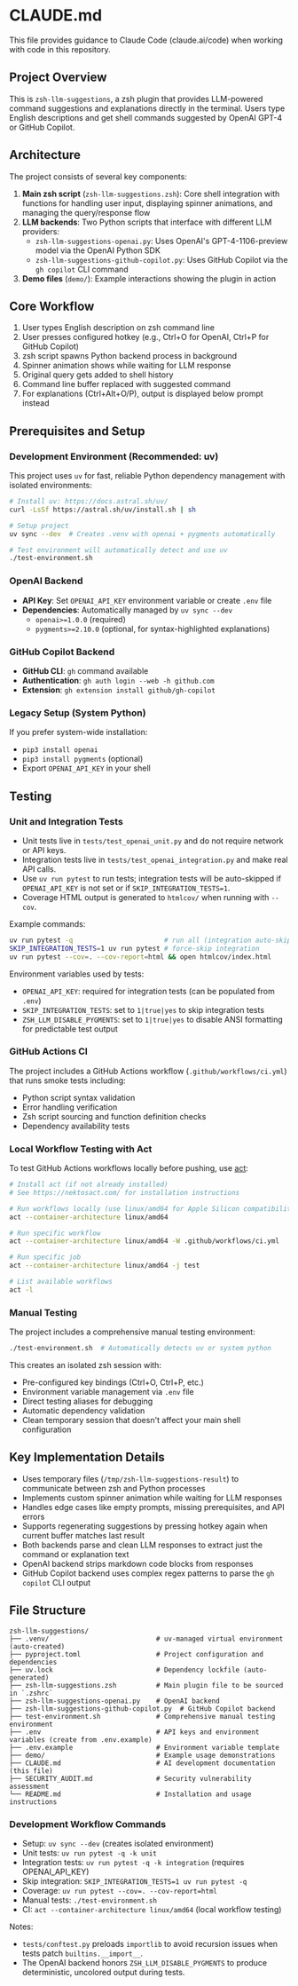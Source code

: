 # CLAUDE.md

This file provides guidance to Claude Code (claude.ai/code) when working with code in this repository.

## Project Overview

This is `zsh-llm-suggestions`, a zsh plugin that provides LLM-powered command suggestions and explanations directly in the terminal. Users type English descriptions and get shell commands suggested by OpenAI GPT-4 or GitHub Copilot.

## Architecture

The project consists of several key components:

1. **Main zsh script** (`zsh-llm-suggestions.zsh`): Core shell integration with functions for handling user input, displaying spinner animations, and managing the query/response flow
2. **LLM backends**: Two Python scripts that interface with different LLM providers:
   - `zsh-llm-suggestions-openai.py`: Uses OpenAI's GPT-4-1106-preview model via the OpenAI Python SDK
   - `zsh-llm-suggestions-github-copilot.py`: Uses GitHub Copilot via the `gh copilot` CLI command
3. **Demo files** (`demo/`): Example interactions showing the plugin in action

## Core Workflow

1. User types English description on zsh command line
2. User presses configured hotkey (e.g., Ctrl+O for OpenAI, Ctrl+P for GitHub Copilot)
3. zsh script spawns Python backend process in background
4. Spinner animation shows while waiting for LLM response
5. Original query gets added to shell history
6. Command line buffer replaced with suggested command
7. For explanations (Ctrl+Alt+O/P), output is displayed below prompt instead

## Prerequisites and Setup

### Development Environment (Recommended: uv)
This project uses `uv` for fast, reliable Python dependency management with isolated environments:

```bash
# Install uv: https://docs.astral.sh/uv/
curl -LsSf https://astral.sh/uv/install.sh | sh

# Setup project
uv sync --dev  # Creates .venv with openai + pygments automatically

# Test environment will automatically detect and use uv
./test-environment.sh
```

### OpenAI Backend
- **API Key**: Set `OPENAI_API_KEY` environment variable or create `.env` file
- **Dependencies**: Automatically managed by `uv sync --dev`
  - `openai>=1.0.0` (required)
  - `pygments>=2.10.0` (optional, for syntax-highlighted explanations)

### GitHub Copilot Backend  
- **GitHub CLI**: `gh` command available
- **Authentication**: `gh auth login --web -h github.com`
- **Extension**: `gh extension install github/gh-copilot`

### Legacy Setup (System Python)
If you prefer system-wide installation:
- `pip3 install openai`
- `pip3 install pygments` (optional)
- Export `OPENAI_API_KEY` in your shell

## Testing

### Unit and Integration Tests

- Unit tests live in `tests/test_openai_unit.py` and do not require network or API keys.
- Integration tests live in `tests/test_openai_integration.py` and make real API calls.
- Use `uv run pytest` to run tests; integration tests will be auto-skipped if `OPENAI_API_KEY` is not set or if `SKIP_INTEGRATION_TESTS=1`.
- Coverage HTML output is generated to `htmlcov/` when running with `--cov`.

Example commands:
```bash
uv run pytest -q                       # run all (integration auto-skip w/o key)
SKIP_INTEGRATION_TESTS=1 uv run pytest # force-skip integration
uv run pytest --cov=. --cov-report=html && open htmlcov/index.html
```

Environment variables used by tests:
- `OPENAI_API_KEY`: required for integration tests (can be populated from `.env`)
- `SKIP_INTEGRATION_TESTS`: set to `1|true|yes` to skip integration tests
- `ZSH_LLM_DISABLE_PYGMENTS`: set to `1|true|yes` to disable ANSI formatting for predictable test output

### GitHub Actions CI
The project includes a GitHub Actions workflow (`.github/workflows/ci.yml`) that runs smoke tests including:
- Python script syntax validation
- Error handling verification
- Zsh script sourcing and function definition checks
- Dependency availability tests

### Local Workflow Testing with Act
To test GitHub Actions workflows locally before pushing, use [act](https://github.com/nektos/act):

```bash
# Install act (if not already installed)
# See https://nektosact.com/ for installation instructions

# Run workflows locally (use linux/amd64 for Apple Silicon compatibility)
act --container-architecture linux/amd64

# Run specific workflow
act --container-architecture linux/amd64 -W .github/workflows/ci.yml

# Run specific job
act --container-architecture linux/amd64 -j test

# List available workflows
act -l
```

### Manual Testing
The project includes a comprehensive manual testing environment:

```bash
./test-environment.sh  # Automatically detects uv or system python
```

This creates an isolated zsh session with:
- Pre-configured key bindings (Ctrl+O, Ctrl+P, etc.)
- Environment variable management via `.env` file
- Direct testing aliases for debugging
- Automatic dependency validation
- Clean temporary session that doesn't affect your main shell configuration

## Key Implementation Details

- Uses temporary files (`/tmp/zsh-llm-suggestions-result`) to communicate between zsh and Python processes
- Implements custom spinner animation while waiting for LLM responses
- Handles edge cases like empty prompts, missing prerequisites, and API errors
- Supports regenerating suggestions by pressing hotkey again when current buffer matches last result
- Both backends parse and clean LLM responses to extract just the command or explanation text
- OpenAI backend strips markdown code blocks from responses
- GitHub Copilot backend uses complex regex patterns to parse the `gh copilot` CLI output

## File Structure

```
zsh-llm-suggestions/
├── .venv/                           # uv-managed virtual environment (auto-created)
├── pyproject.toml                   # Project configuration and dependencies  
├── uv.lock                          # Dependency lockfile (auto-generated)
├── zsh-llm-suggestions.zsh          # Main plugin file to be sourced in `.zshrc`
├── zsh-llm-suggestions-openai.py    # OpenAI backend
├── zsh-llm-suggestions-github-copilot.py  # GitHub Copilot backend
├── test-environment.sh              # Comprehensive manual testing environment
├── .env                             # API keys and environment variables (create from .env.example)
├── .env.example                     # Environment variable template
├── demo/                            # Example usage demonstrations
├── CLAUDE.md                        # AI development documentation (this file)
├── SECURITY_AUDIT.md                # Security vulnerability assessment
└── README.md                        # Installation and usage instructions
```

### Development Workflow Commands

- Setup: `uv sync --dev` (creates isolated environment)
- Unit tests: `uv run pytest -q -k unit`
- Integration tests: `uv run pytest -q -k integration` (requires OPENAI_API_KEY)
- Skip integration: `SKIP_INTEGRATION_TESTS=1 uv run pytest -q`
- Coverage: `uv run pytest --cov=. --cov-report=html`
- Manual tests: `./test-environment.sh`
- CI: `act --container-architecture linux/amd64` (local workflow testing)

Notes:
- `tests/conftest.py` preloads `importlib` to avoid recursion issues when tests patch `builtins.__import__`.
- The OpenAI backend honors `ZSH_LLM_DISABLE_PYGMENTS` to produce deterministic, uncolored output during tests.